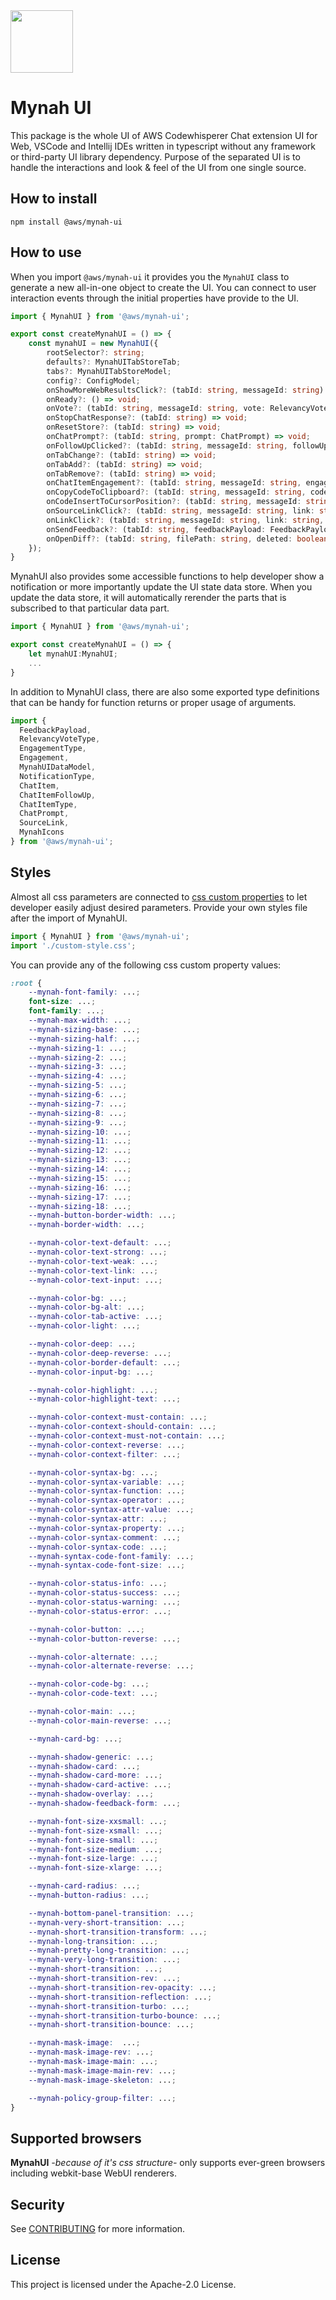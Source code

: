 <image width="100px" src="./src/components/icon/icons/chat.svg?raw=true" />

# Mynah UI

This package is the whole UI of AWS Codewhisperer Chat extension UI for Web, VSCode and Intellij IDEs written in typescript without any framework or third-party UI library dependency. Purpose of the separated UI is to handle the interactions and look & feel of the UI from one single source. 

## How to install

``` console
npm install @aws/mynah-ui
```

## How to use
When you import `@aws/mynah-ui` it provides you the `MynahUI` class to generate a new all-in-one object to create the UI. You can connect to user interaction events through the initial properties have provide to the UI.

``` typescript
import { MynahUI } from '@aws/mynah-ui';

export const createMynahUI = () => {
    const mynahUI = new MynahUI({
        rootSelector?: string;
        defaults?: MynahUITabStoreTab;
        tabs?: MynahUITabStoreModel;
        config?: ConfigModel;
        onShowMoreWebResultsClick?: (tabId: string, messageId: string) => void;
        onReady?: () => void;
        onVote?: (tabId: string, messageId: string, vote: RelevancyVoteType) => void;
        onStopChatResponse?: (tabId: string) => void;
        onResetStore?: (tabId: string) => void;
        onChatPrompt?: (tabId: string, prompt: ChatPrompt) => void;
        onFollowUpClicked?: (tabId: string, messageId: string, followUp: ChatItemFollowUp) => void;
        onTabChange?: (tabId: string) => void;
        onTabAdd?: (tabId: string) => void;
        onTabRemove?: (tabId: string) => void;
        onChatItemEngagement?: (tabId: string, messageId: string, engagement: Engagement) => void;
        onCopyCodeToClipboard?: (tabId: string, messageId: string, code?: string, type?: CodeSelectionType, referenceTrackerInformation?: ReferenceTrackerInformation[]) => void;
        onCodeInsertToCursorPosition?: (tabId: string, messageId: string, code?: string, type?: CodeSelectionType, referenceTrackerInformation?: ReferenceTrackerInformation[]) => void;
        onSourceLinkClick?: (tabId: string, messageId: string, link: string, mouseEvent?: MouseEvent) => void;
        onLinkClick?: (tabId: string, messageId: string, link: string, mouseEvent?: MouseEvent) => void;
        onSendFeedback?: (tabId: string, feedbackPayload: FeedbackPayload) => void;
        onOpenDiff?: (tabId: string, filePath: string, deleted: boolean, messageId?: string) => void;
    });
}
```

MynahUI also provides some accessible functions to help developer show a notification or more importantly update the UI state data store. When you update the data store, it will automatically rerender the parts that is subscribed to that particular data part.

``` typescript
import { MynahUI } from '@aws/mynah-ui';

export const createMynahUI = () => {
    let mynahUI:MynahUI;
    ...
}
```

In addition to MynahUI class, there are also some exported type definitions that can be handy for function returns or proper usage of arguments.

``` typescript
import {
  FeedbackPayload,
  RelevancyVoteType,
  EngagementType,
  Engagement,
  MynahUIDataModel,
  NotificationType,
  ChatItem,
  ChatItemFollowUp,
  ChatItemType,
  ChatPrompt,
  SourceLink,
  MynahIcons
} from '@aws/mynah-ui';
```

## Styles

Almost all css parameters are connected to [css custom properties](https://www.w3.org/TR/css-variables-1/) to let developer easily adjust desired parameters.
Provide your own styles file after the import of MynahUI.
``` typescript
import { MynahUI } from '@aws/mynah-ui';
import './custom-style.css';
```

You can provide any of the following css custom property values:
``` css
:root {
    --mynah-font-family: ...;
    font-size: ...;
    font-family: ...;
    --mynah-max-width: ...;
    --mynah-sizing-base: ...;
    --mynah-sizing-half: ...;
    --mynah-sizing-1: ...;
    --mynah-sizing-2: ...;
    --mynah-sizing-3: ...;
    --mynah-sizing-4: ...;
    --mynah-sizing-5: ...;
    --mynah-sizing-6: ...;
    --mynah-sizing-7: ...;
    --mynah-sizing-8: ...;
    --mynah-sizing-9: ...;
    --mynah-sizing-10: ...;
    --mynah-sizing-11: ...;
    --mynah-sizing-12: ...;
    --mynah-sizing-13: ...;
    --mynah-sizing-14: ...;
    --mynah-sizing-15: ...;
    --mynah-sizing-16: ...;
    --mynah-sizing-17: ...;
    --mynah-sizing-18: ...;
    --mynah-button-border-width: ...;
    --mynah-border-width: ...;

    --mynah-color-text-default: ...;
    --mynah-color-text-strong: ...;
    --mynah-color-text-weak: ...;
    --mynah-color-text-link: ...;
    --mynah-color-text-input: ...;

    --mynah-color-bg: ...;
    --mynah-color-bg-alt: ...;
    --mynah-color-tab-active: ...;
    --mynah-color-light: ...;

    --mynah-color-deep: ...;
    --mynah-color-deep-reverse: ...;
    --mynah-color-border-default: ...;
    --mynah-color-input-bg: ...;

    --mynah-color-highlight: ...;
    --mynah-color-highlight-text: ...;

    --mynah-color-context-must-contain: ...;
    --mynah-color-context-should-contain: ...;
    --mynah-color-context-must-not-contain: ...;
    --mynah-color-context-reverse: ...;
    --mynah-color-context-filter: ...;

    --mynah-color-syntax-bg: ...;
    --mynah-color-syntax-variable: ...;
    --mynah-color-syntax-function: ...;
    --mynah-color-syntax-operator: ...;
    --mynah-color-syntax-attr-value: ...;
    --mynah-color-syntax-attr: ...;
    --mynah-color-syntax-property: ...;
    --mynah-color-syntax-comment: ...;
    --mynah-color-syntax-code: ...;
    --mynah-syntax-code-font-family: ...;
    --mynah-syntax-code-font-size: ...;

    --mynah-color-status-info: ...;
    --mynah-color-status-success: ...;
    --mynah-color-status-warning: ...;
    --mynah-color-status-error: ...;

    --mynah-color-button: ...;
    --mynah-color-button-reverse: ...;

    --mynah-color-alternate: ...;
    --mynah-color-alternate-reverse: ...;

    --mynah-color-code-bg: ...;
    --mynah-color-code-text: ...;

    --mynah-color-main: ...;
    --mynah-color-main-reverse: ...;

    --mynah-card-bg: ...;

    --mynah-shadow-generic: ...;
    --mynah-shadow-card: ...;
    --mynah-shadow-card-more: ...;
    --mynah-shadow-card-active: ...;
    --mynah-shadow-overlay: ...;
    --mynah-shadow-feedback-form: ...;

    --mynah-font-size-xxsmall: ...;
    --mynah-font-size-xsmall: ...;
    --mynah-font-size-small: ...;
    --mynah-font-size-medium: ...;
    --mynah-font-size-large: ...;
    --mynah-font-size-xlarge: ...;

    --mynah-card-radius: ...;
    --mynah-button-radius: ...;

    --mynah-bottom-panel-transition: ...;
    --mynah-very-short-transition: ...;
    --mynah-short-transition-transform: ...;
    --mynah-long-transition: ...;
    --mynah-pretty-long-transition: ...;
    --mynah-very-long-transition: ...;
    --mynah-short-transition: ...;
    --mynah-short-transition-rev: ...;
    --mynah-short-transition-rev-opacity: ...;
    --mynah-short-transition-reflection: ...;
    --mynah-short-transition-turbo: ...;
    --mynah-short-transition-turbo-bounce: ...;
    --mynah-short-transition-bounce: ...;

    --mynah-mask-image:  ...;
    --mynah-mask-image-rev: ...;
    --mynah-mask-image-main: ...;
    --mynah-mask-image-main-rev: ...;
    --mynah-mask-image-skeleton: ...;

    --mynah-policy-group-filter: ...;
}
```

## Supported browsers
**MynahUI** <em>-because of it's css structure-</em> only supports ever-green browsers including webkit-base WebUI renderers.


## Security

See [CONTRIBUTING](CONTRIBUTING.md#security-issue-notifications) for more information.

## License

This project is licensed under the Apache-2.0 License.

